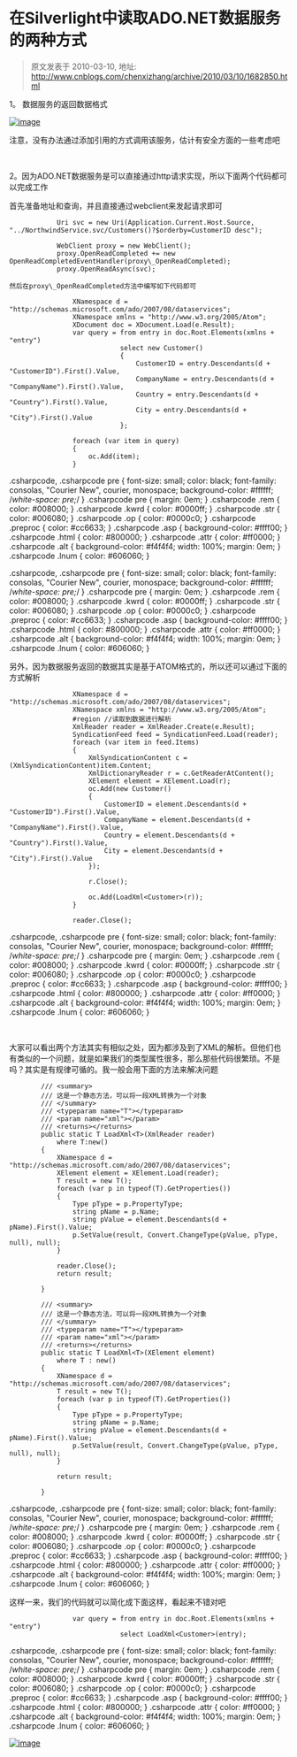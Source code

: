 # 在Silverlight中读取ADO.NET数据服务的两种方式 
> 原文发表于 2010-03-10, 地址: http://www.cnblogs.com/chenxizhang/archive/2010/03/10/1682850.html 


1。 数据服务的返回数据格式

 [![image](./images/1682850-image_thumb.png "image")](http://images.cnblogs.com/cnblogs_com/chenxizhang/WindowsLiveWriter/SilverlightADO.NET_112B5/image_2.png) 

 注意，没有办法通过添加引用的方式调用该服务，估计有安全方面的一些考虑吧

  

 2。因为ADO.NET数据服务是可以直接通过http请求实现，所以下面两个代码都可以完成工作 

 首先准备地址和查询，并且直接通过webclient来发起请求即可


```
            Uri svc = new Uri(Application.Current.Host.Source, "../NorthwindService.svc/Customers()?$orderby=CustomerID desc");

            WebClient proxy = new WebClient();
            proxy.OpenReadCompleted += new OpenReadCompletedEventHandler(proxy\_OpenReadCompleted);
            proxy.OpenReadAsync(svc);
```

```
然后在proxy\_OpenReadCompleted方法中编写如下代码即可
```

```
                XNamespace d = "http://schemas.microsoft.com/ado/2007/08/dataservices";
                XNamespace xmlns = "http://www.w3.org/2005/Atom";
                XDocument doc = XDocument.Load(e.Result);
                var query = from entry in doc.Root.Elements(xmlns + "entry")
                            select new Customer()
                            {
                                CustomerID = entry.Descendants(d + "CustomerID").First().Value,
                                CompanyName = entry.Descendants(d + "CompanyName").First().Value,
                                Country = entry.Descendants(d + "Country").First().Value,
                                City = entry.Descendants(d + "City").First().Value
                            };

                foreach (var item in query)
                {
                    oc.Add(item);
                }

```

.csharpcode, .csharpcode pre
{
 font-size: small;
 color: black;
 font-family: consolas, "Courier New", courier, monospace;
 background-color: #ffffff;
 /*white-space: pre;*/
}
.csharpcode pre { margin: 0em; }
.csharpcode .rem { color: #008000; }
.csharpcode .kwrd { color: #0000ff; }
.csharpcode .str { color: #006080; }
.csharpcode .op { color: #0000c0; }
.csharpcode .preproc { color: #cc6633; }
.csharpcode .asp { background-color: #ffff00; }
.csharpcode .html { color: #800000; }
.csharpcode .attr { color: #ff0000; }
.csharpcode .alt 
{
 background-color: #f4f4f4;
 width: 100%;
 margin: 0em;
}
.csharpcode .lnum { color: #606060; }


.csharpcode, .csharpcode pre
{
 font-size: small;
 color: black;
 font-family: consolas, "Courier New", courier, monospace;
 background-color: #ffffff;
 /*white-space: pre;*/
}
.csharpcode pre { margin: 0em; }
.csharpcode .rem { color: #008000; }
.csharpcode .kwrd { color: #0000ff; }
.csharpcode .str { color: #006080; }
.csharpcode .op { color: #0000c0; }
.csharpcode .preproc { color: #cc6633; }
.csharpcode .asp { background-color: #ffff00; }
.csharpcode .html { color: #800000; }
.csharpcode .attr { color: #ff0000; }
.csharpcode .alt 
{
 background-color: #f4f4f4;
 width: 100%;
 margin: 0em;
}
.csharpcode .lnum { color: #606060; }




另外，因为数据服务返回的数据其实是基于ATOM格式的，所以还可以通过下面的方式解析


```
                XNamespace d = "http://schemas.microsoft.com/ado/2007/08/dataservices";
                XNamespace xmlns = "http://www.w3.org/2005/Atom";
                #region //读取到数据进行解析
                XmlReader reader = XmlReader.Create(e.Result);
                SyndicationFeed feed = SyndicationFeed.Load(reader);
                foreach (var item in feed.Items)
                {
                    XmlSyndicationContent c = (XmlSyndicationContent)item.Content;
                    XmlDictionaryReader r = c.GetReaderAtContent();
                    XElement element = XElement.Load(r);
                    oc.Add(new Customer()
                    {
                        CustomerID = element.Descendants(d + "CustomerID").First().Value,
                        CompanyName = element.Descendants(d + "CompanyName").First().Value,
                        Country = element.Descendants(d + "Country").First().Value,
                        City = element.Descendants(d + "City").First().Value
                    });

                    r.Close();

                    oc.Add(LoadXml<Customer>(r));
                }

                reader.Close();
```


.csharpcode, .csharpcode pre
{
 font-size: small;
 color: black;
 font-family: consolas, "Courier New", courier, monospace;
 background-color: #ffffff;
 /*white-space: pre;*/
}
.csharpcode pre { margin: 0em; }
.csharpcode .rem { color: #008000; }
.csharpcode .kwrd { color: #0000ff; }
.csharpcode .str { color: #006080; }
.csharpcode .op { color: #0000c0; }
.csharpcode .preproc { color: #cc6633; }
.csharpcode .asp { background-color: #ffff00; }
.csharpcode .html { color: #800000; }
.csharpcode .attr { color: #ff0000; }
.csharpcode .alt 
{
 background-color: #f4f4f4;
 width: 100%;
 margin: 0em;
}
.csharpcode .lnum { color: #606060; }




 


大家可以看出两个方法其实有相似之处，因为都涉及到了XML的解析。但他们也有类似的一个问题，就是如果我们的类型属性很多，那么那些代码很繁琐。不是吗？其实是有规律可循的。我一般会用下面的方法来解决问题


```
        /// <summary>
        /// 这是一个静态方法，可以将一段XML转换为一个对象
        /// </summary>
        /// <typeparam name="T"></typeparam>
        /// <param name="xml"></param>
        /// <returns></returns>
        public static T LoadXml<T>(XmlReader reader) 
            where T:new()
        {
            XNamespace d = "http://schemas.microsoft.com/ado/2007/08/dataservices";
            XElement element = XElement.Load(reader);
            T result = new T();
            foreach (var p in typeof(T).GetProperties())
            {
                Type pType = p.PropertyType;
                string pName = p.Name;
                string pValue = element.Descendants(d + pName).First().Value;
                p.SetValue(result, Convert.ChangeType(pValue, pType, null), null);
            }

            reader.Close();
            return result;
        
        }

        /// <summary>
        /// 这是一个静态方法，可以将一段XML转换为一个对象
        /// </summary>
        /// <typeparam name="T"></typeparam>
        /// <param name="xml"></param>
        /// <returns></returns>
        public static T LoadXml<T>(XElement element)
            where T : new()
        {
            XNamespace d = "http://schemas.microsoft.com/ado/2007/08/dataservices";
            T result = new T();
            foreach (var p in typeof(T).GetProperties())
            {
                Type pType = p.PropertyType;
                string pName = p.Name;
                string pValue = element.Descendants(d + pName).First().Value;
                p.SetValue(result, Convert.ChangeType(pValue, pType, null), null);
            }

            return result;

        }
```


.csharpcode, .csharpcode pre
{
 font-size: small;
 color: black;
 font-family: consolas, "Courier New", courier, monospace;
 background-color: #ffffff;
 /*white-space: pre;*/
}
.csharpcode pre { margin: 0em; }
.csharpcode .rem { color: #008000; }
.csharpcode .kwrd { color: #0000ff; }
.csharpcode .str { color: #006080; }
.csharpcode .op { color: #0000c0; }
.csharpcode .preproc { color: #cc6633; }
.csharpcode .asp { background-color: #ffff00; }
.csharpcode .html { color: #800000; }
.csharpcode .attr { color: #ff0000; }
.csharpcode .alt 
{
 background-color: #f4f4f4;
 width: 100%;
 margin: 0em;
}
.csharpcode .lnum { color: #606060; }

这样一来，我们的代码就可以简化成下面这样，看起来不错对吧


```
                var query = from entry in doc.Root.Elements(xmlns + "entry")
                            select LoadXml<Customer>(entry);

```

.csharpcode, .csharpcode pre
{
 font-size: small;
 color: black;
 font-family: consolas, "Courier New", courier, monospace;
 background-color: #ffffff;
 /*white-space: pre;*/
}
.csharpcode pre { margin: 0em; }
.csharpcode .rem { color: #008000; }
.csharpcode .kwrd { color: #0000ff; }
.csharpcode .str { color: #006080; }
.csharpcode .op { color: #0000c0; }
.csharpcode .preproc { color: #cc6633; }
.csharpcode .asp { background-color: #ffff00; }
.csharpcode .html { color: #800000; }
.csharpcode .attr { color: #ff0000; }
.csharpcode .alt 
{
 background-color: #f4f4f4;
 width: 100%;
 margin: 0em;
}
.csharpcode .lnum { color: #606060; }

[![image](./images/1682850-image_thumb_1.png "image")](http://images.cnblogs.com/cnblogs_com/chenxizhang/WindowsLiveWriter/SilverlightADO.NET_112B5/image_4.png)

